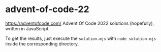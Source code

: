 # advent-of-code-22

https://adventofcode.com/
Advent Of Code 2022 solutions (hopefully), written in JavaScript.

To get the results, just execute the `solution.mjs` with `node solution.mjs` inside the corresponding directory.
